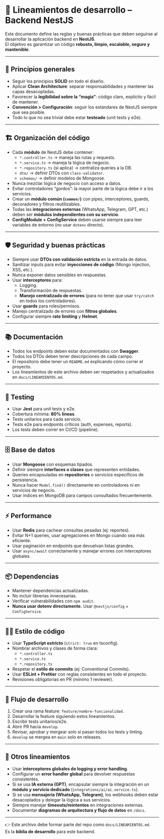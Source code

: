 # 📘 Lineamientos de desarrollo – Backend NestJS

Este documento define las reglas y buenas prácticas que deben seguirse al desarrollar la aplicación backend en **NestJS**.  
El objetivo es garantizar un código **robusto, limpio, escalable, seguro y mantenible**.  

---

## 🎯 Principios generales
- Seguir los principios **SOLID** en todo el diseño.  
- Aplicar **Clean Architecture**: separar responsabilidades y mantener las capas desacopladas.  
- Favorecer la **legibilidad sobre la “magia”**: código claro, explícito y fácil de mantener.  
- **Convención > Configuración**: seguir los estándares de NestJS siempre que sea posible.  
- Todo lo que no sea trivial debe estar **testeado** (unit tests y e2e).  

---

## 🏗️ Organización del código
- Cada **módulo** de NestJS debe contener:  
  - `*.controller.ts` → maneja las rutas y requests.  
  - `*.service.ts` → maneja la lógica de negocio.  
  - `*.repository.ts` (si aplica) → centraliza queries a la DB.  
  - `dto/` → definir DTOs con `class-validator`.  
  - `schemas/` → definir modelos de Mongoose.  
- Nunca mezclar lógica de negocio con acceso a datos.  
- Evitar controladores “gordos”: la mayor parte de la lógica debe ir a los servicios.  
- Crear un **módulo común (`common/`)** con pipes, interceptores, guards, decoradores y filtros reutilizables.  
- Todas las **integraciones externas** (WhatsApp, Telegram, GPT, etc.) deben ser **módulos independientes con su servicio**.  
- **ConfigModule + ConfigService** deben usarse siempre para leer variables de entorno (no usar `dotenv` directo).  

---

## 🛡️ Seguridad y buenas prácticas
- Siempre usar **DTOs con validación estricta** en la entrada de datos.  
- Sanitizar inputs para evitar **inyecciones de código** (Mongo injection, XSS, etc.).  
- Nunca exponer datos sensibles en respuestas.  
- Usar **interceptores** para:  
  - Logging.  
  - Transformación de respuestas.  
  - **Manejo centralizado de errores** (para no tener que usar `try/catch` en todos los controladores).  
- Usar **guards** para roles/permisos.  
- Manejo centralizado de errores con **filtros globales**.  
- Configurar siempre **rate limiting** y **Helmet**.  

---

## 📚 Documentación
- Todos los endpoints deben estar documentados con **Swagger**.  
- Todos los DTOs deben tener descripciones de cada campo.  
- El repositorio debe tener un `README.md` explicando cómo correr el proyecto.  
- Los lineamientos de este archivo deben ser respetados y actualizados en `docs/LINEAMIENTOS.md`.  

---

## 🧪 Testing
- Usar **Jest** para unit tests y e2e.  
- Cobertura mínima: **80% líneas**.  
- Tests unitarios para cada servicio.  
- Tests e2e para endpoints críticos (auth, expenses, reports).  
- Los tests deben correr en CI/CD (pipeline).  

---

## 🗄️ Base de datos
- Usar **Mongoose** con esquemas tipados.  
- Definir siempre **interfaces o clases** que representen entidades.  
- Queries encapsuladas en **repositories** o servicios específicos de persistencia.  
- Nunca hacer `Model.find()` directamente en controladores ni en servicios de negocio.  
- Usar índices en MongoDB para campos consultados frecuentemente.  

---

## ⚡ Performance
- Usar **Redis** para cachear consultas pesadas (ej: reportes).  
- Evitar N+1 queries, usar agregaciones en Mongo cuando sea más eficiente.  
- Usar paginación en endpoints que devuelvan listas grandes.  
- Usar `async/await` correctamente y manejar errores con interceptores globales.  

---

## 📦 Dependencias
- Mantener dependencias actualizadas.  
- No incluir librerías innecesarias.  
- Verificar vulnerabilidades con `npm audit`.  
- **Nunca usar dotenv directamente.** Usar `@nestjs/config` + `ConfigService`.  

---

## 🧑‍💻 Estilo de código
- Usar **TypeScript estricto** (`strict: true` en tsconfig).  
- Nombrar archivos y clases de forma clara:  
  - `*.controller.ts`  
  - `*.service.ts`  
  - `*.repository.ts`  
- Respetar el **estilo de commits** (ej: Conventional Commits).  
- Usar **ESLint + Prettier** con reglas consistentes en todo el proyecto.  
- Revisiones obligatorias en PR (mínimo 1 reviewer).  

---

## 🚦 Flujo de desarrollo
1. Crear una rama feature: `feature/nombre-funcionalidad`.  
2. Desarrollar la feature siguiendo estos lineamientos.  
3. Escribir tests unitarios/e2e.  
4. Abrir PR hacia `develop`.  
5. Revisar, aprobar y mergear solo si pasan todos los tests y linting.  
6. `develop` se mergea en `main` solo en releases.  

---

## 🔑 Otros lineamientos
- Usar **interceptores globales de logging y error handling**.  
- Configurar un **error handler global** para devolver respuestas consistentes.  
- Si se usa **IA externa (GPT)**, encapsular siempre la integración en un **módulo y servicio dedicado** (`integrations/ai/ai.service.ts`).  
- Si se usa **mensajería (WhatsApp, Telegram)**, los webhooks deben estar desacoplados y delegar la lógica a sus servicios.  
- Siempre manejar **timeouts/reintentos** en integraciones externas.  
- Documentar **diagramas de arquitectura y flujo de datos** en `/docs`.  

---

👉 Este archivo debe formar parte del repo como `docs/LINEAMIENTOS.md`.  
Es la **biblia de desarrollo** para este backend.  
